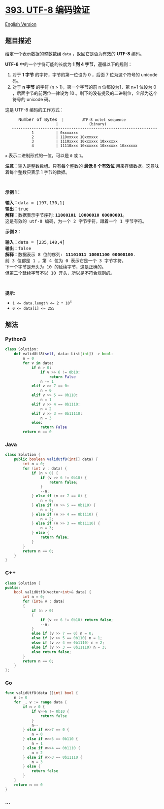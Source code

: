 # [393. UTF-8 编码验证](https://leetcode.cn/problems/utf-8-validation)

[English Version](/solution/0300-0399/0393.UTF-8%20Validation/README_EN.md)

## 题目描述

<!-- 这里写题目描述 -->

<p>给定一个表示数据的整数数组&nbsp;<code>data</code>&nbsp;，返回它是否为有效的 <strong>UTF-8</strong> 编码。</p>

<p><strong>UTF-8</strong> 中的一个字符可能的长度为 <strong>1 到 4 字节</strong>，遵循以下的规则：</p>

<ol>
	<li>对于 <strong>1 字节</strong>&nbsp;的字符，字节的第一位设为 0 ，后面 7 位为这个符号的 unicode 码。</li>
	<li>对于 <strong>n 字节</strong>&nbsp;的字符 (n &gt; 1)，第一个字节的前 n 位都设为1，第 n+1 位设为 0 ，后面字节的前两位一律设为 10 。剩下的没有提及的二进制位，全部为这个符号的 unicode 码。</li>
</ol>

<p>这是 UTF-8 编码的工作方式：</p>

<pre>
<code>      </code>Number of Bytes<code>  |        UTF-8 octet sequence
                       |              (binary)
   --------------------+---------------------------------------------
            1          | 0xxxxxxx
            2          | 110xxxxx 10xxxxxx
            3          | 1110xxxx 10xxxxxx 10xxxxxx
            4          | 11110xxx 10xxxxxx 10xxxxxx 10xxxxxx
</code></pre>

<p><code>x</code>&nbsp;表示二进制形式的一位，可以是 <code>0</code>&nbsp;或 <code>1</code>。</p>

<p><strong>注意：</strong>输入是整数数组。只有每个整数的 <strong>最低 8 个有效位</strong> 用来存储数据。这意味着每个整数只表示 1 字节的数据。</p>

<p>&nbsp;</p>

<p><strong>示例 1：</strong></p>

<pre>
<strong>输入：</strong>data = [197,130,1]
<strong>输出：</strong>true
<strong>解释：</strong>数据表示字节序列:<strong>11000101 10000010 00000001</strong>。
这是有效的 utf-8 编码，为一个 2 字节字符，跟着一个 1 字节字符。
</pre>

<p><strong>示例 2：</strong></p>

<pre>
<strong>输入：</strong>data = [235,140,4]
<strong>输出：</strong>false
<strong>解释：</strong>数据表示 8 位的序列: <strong>11101011 10001100 00000100</strong>.
前 3 位都是 1 ，第 4 位为 0 表示它是一个 3 字节字符。
下一个字节是开头为 10 的延续字节，这是正确的。
但第二个延续字节不以 10 开头，所以是不符合规则的。
</pre>

<p>&nbsp;</p>

<p><strong>提示:</strong></p>

<ul>
	<li><code>1 &lt;= data.length &lt;= 2 * 10<sup>4</sup></code></li>
	<li><code>0 &lt;= data[i] &lt;= 255</code></li>
</ul>

## 解法

<!-- 这里可写通用的实现逻辑 -->

<!-- tabs:start -->

### **Python3**

<!-- 这里可写当前语言的特殊实现逻辑 -->

```python
class Solution:
    def validUtf8(self, data: List[int]) -> bool:
        n = 0
        for v in data:
            if n > 0:
                if v >> 6 != 0b10:
                    return False
                n -= 1
            elif v >> 7 == 0:
                n = 0
            elif v >> 5 == 0b110:
                n = 1
            elif v >> 4 == 0b1110:
                n = 2
            elif v >> 3 == 0b11110:
                n = 3
            else:
                return False
        return n == 0
```

### **Java**

<!-- 这里可写当前语言的特殊实现逻辑 -->

```java
class Solution {
    public boolean validUtf8(int[] data) {
        int n = 0;
        for (int v : data) {
            if (n > 0) {
                if (v >> 6 != 0b10) {
                    return false;
                }
                --n;
            } else if (v >> 7 == 0) {
                n = 0;
            } else if (v >> 5 == 0b110) {
                n = 1;
            } else if (v >> 4 == 0b1110) {
                n = 2;
            } else if (v >> 3 == 0b11110) {
                n = 3;
            } else {
                return false;
            }
        }
        return n == 0;
    }
}
```

### **C++**

```cpp
class Solution {
public:
    bool validUtf8(vector<int>& data) {
        int n = 0;
        for (int& v : data)
        {
            if (n > 0)
            {
                if (v >> 6 != 0b10) return false;
                --n;
            }
            else if (v >> 7 == 0) n = 0;
            else if (v >> 5 == 0b110) n = 1;
            else if (v >> 4 == 0b1110) n = 2;
            else if (v >> 3 == 0b11110) n = 3;
            else return false;
        }
        return n == 0;
    }
};
```

### **Go**

```go
func validUtf8(data []int) bool {
	n := 0
	for _, v := range data {
		if n > 0 {
			if v>>6 != 0b10 {
				return false
			}
			n--
		} else if v>>7 == 0 {
			n = 0
		} else if v>>5 == 0b110 {
			n = 1
		} else if v>>4 == 0b1110 {
			n = 2
		} else if v>>3 == 0b11110 {
			n = 3
		} else {
			return false
		}
	}
	return n == 0
}
```

### **...**

```

```

<!-- tabs:end -->
